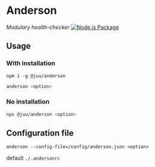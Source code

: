 # Anderson
_Modulary health-checker_
[![Node.js Package](https://github.com/j-catania/anderson/actions/workflows/npm-publish.yml/badge.svg)](https://github.com/j-catania/anderson/actions/workflows/npm-publish.yml)

## Usage
### With installation
```shell
npm i -g @juu/anderson
```
```sh
anderson <option>
``` 
### No installation
```sh
npx @juu/anderson <option>
```

## Configuration file
```
anderson --config-file=/config/anderson.json <option>
```
default `./.andersonrc`
